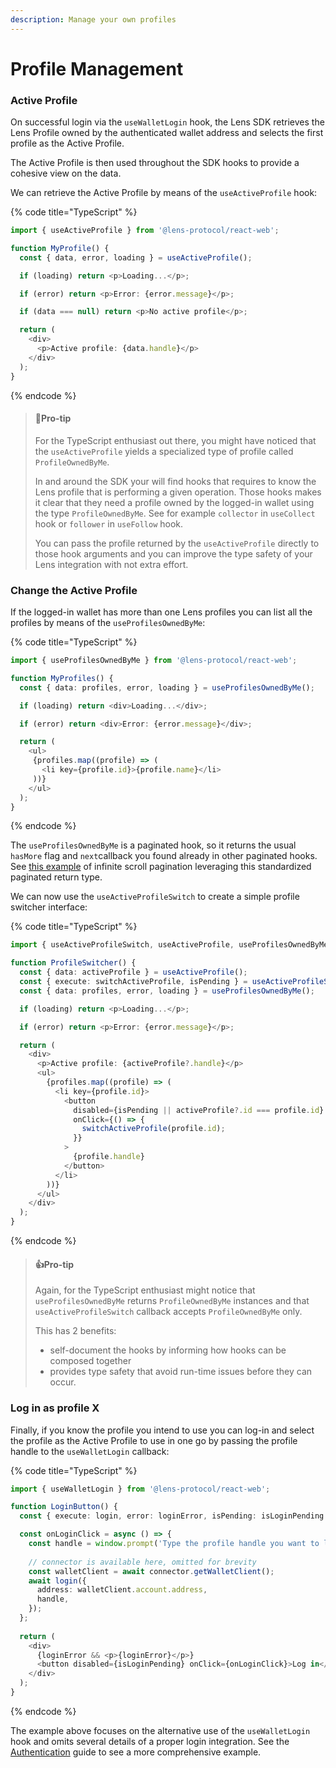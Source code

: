 ```yaml
---
description: Manage your own profiles
---
```


# Profile Management

### Active Profile

On successful login via the `useWalletLogin` hook, the Lens SDK retrieves the Lens Profile owned by the authenticated wallet address and selects the first profile as the Active Profile.

The Active Profile is then used throughout the SDK hooks to provide a cohesive view on the data.

We can retrieve the Active Profile by means of the `useActiveProfile` hook:

{% code title="TypeScript" %}
```typescript
import { useActiveProfile } from '@lens-protocol/react-web';

function MyProfile() {
  const { data, error, loading } = useActiveProfile();

  if (loading) return <p>Loading...</p>;

  if (error) return <p>Error: {error.message}</p>;

  if (data === null) return <p>No active profile</p>;

  return (
    <div>
      <p>Active profile: {data.handle}</p>
    </div>
  );
}
```
{% endcode %}

> #### 📘Pro-tip
>
> For the TypeScript enthusiast out there, you might have noticed that the `useActiveProfile` yields a specialized type of profile called `ProfileOwnedByMe`.
>
> In and around the SDK your will find hooks that requires to know the Lens profile that is performing a given operation. Those hooks makes it clear that they need a profile owned by the logged-in wallet using the type `ProfileOwnedByMe`. See for example `collector` in `useCollect` hook or `follower` in `useFollow` hook.
>
> You can pass the profile returned by the `useActiveProfile` directly to those hook arguments and you can improve the type safety of your Lens integration with not extra effort.

### Change the Active Profile

If the logged-in wallet has more than one Lens profiles you can list all the profiles by means of the `useProfilesOwnedByMe`:

{% code title="TypeScript" %}
```typescript
import { useProfilesOwnedByMe } from '@lens-protocol/react-web';

function MyProfiles() {
  const { data: profiles, error, loading } = useProfilesOwnedByMe();

  if (loading) return <div>Loading...</div>;

  if (error) return <div>Error: {error.message}</div>;

  return (
    <ul>
     {profiles.map((profile) => (
       <li key={profile.id}>{profile.name}</li>
     ))}
    </ul>
  );
}
```
{% endcode %}

The `useProfilesOwnedByMe` is a paginated hook, so it returns the usual `hasMore` flag and `next`callback you found already in other paginated hooks. See [this example](https://github.com/lens-protocol/lens-sdk/blob/main/examples/web-wagmi/src/hooks/useInfiniteScroll.ts) of infinite scroll pagination leveraging this standardized paginated return type.

We can now use the `useActiveProfileSwitch` to create a simple profile switcher interface:

{% code title="TypeScript" %}
```typescript
import { useActiveProfileSwitch, useActiveProfile, useProfilesOwnedByMe } from '@lens-protocol/react-web';

function ProfileSwitcher() {
  const { data: activeProfile } = useActiveProfile();
  const { execute: switchActiveProfile, isPending } = useActiveProfileSwitch();
  const { data: profiles, error, loading } = useProfilesOwnedByMe();

  if (loading) return <p>Loading...</p>;

  if (error) return <p>Error: {error.message}</p>;

  return (
    <div>
      <p>Active profile: {activeProfile?.handle}</p>
      <ul>
        {profiles.map((profile) => (
          <li key={profile.id}>
            <button
              disabled={isPending || activeProfile?.id === profile.id}
              onClick={() => {
                switchActiveProfile(profile.id);
              }}
            >
              {profile.handle}
            </button>
          </li>
        ))}
      </ul>
    </div>
  );
}
```
{% endcode %}

> #### 👍Pro-tip
>
> Again, for the TypeScript enthusiast might notice that `useProfilesOwnedByMe` returns `ProfileOwnedByMe` instances and that `useActiveProfileSwitch` callback accepts `ProfileOwnedByMe` only.
>
> This has 2 benefits:
>
> * self-document the hooks by informing how hooks can be composed together
> * provides type safety that avoid run-time issues before they can occur.

### Log in as profile X

Finally, if you know the profile you intend to use you can log-in and select the profile as the Active Profile to use in one go by passing the profile handle to the `useWalletLogin` callback:

{% code title="TypeScript" %}
```typescript
import { useWalletLogin } from '@lens-protocol/react-web';

function LoginButton() {
  const { execute: login, error: loginError, isPending: isLoginPending } = useWalletLogin();

  const onLoginClick = async () => {    
    const handle = window.prompt('Type the profile handle you want to login with')
    
    // connector is available here, omitted for brevity
    const walletClient = await connector.getWalletClient();
    await login({
      address: walletClient.account.address,
      handle,
    });
  };
 
  return (
    <div>
      {loginError && <p>{loginError}</p>}
      <button disabled={isLoginPending} onClick={onLoginClick}>Log in</button>
    </div>
  );
}
```
{% endcode %}

The example above focuses on the alternative use of the `useWalletLogin` hook and omits several details of a proper login integration. See the [Authentication](https://docs.lens.xyz/docs/hooks-authentication) guide to see a more comprehensive example.
